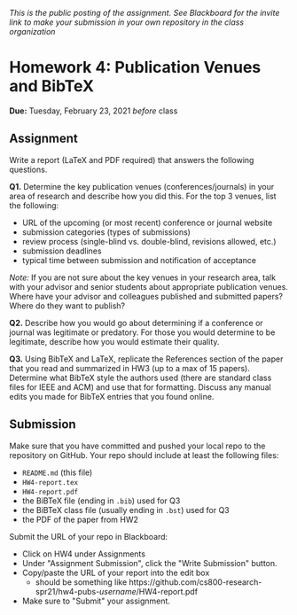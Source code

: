 *This is the public posting of the assignment. See Blackboard for the invite link to make your submission in your own repository in the class organization*

# Homework 4: Publication Venues and BibTeX
 
**Due:** Tuesday, February 23, 2021 *before* class

## Assignment

Write a report (LaTeX and PDF required) that answers the following questions.

**Q1.**  Determine the key publication venues (conferences/journals) in your area of research and describe how you did this.  For the top 3 venues, list the following:
* URL of the upcoming (or most recent) conference or journal website
* submission categories (types of submissions)
* review process (single-blind vs. double-blind, revisions allowed, etc.)
* submission deadlines
* typical time between submission and notification of acceptance 

*Note:* If you are not sure about the key venues in your research area, talk with your advisor and senior students about appropriate publication venues.  Where have your advisor and colleagues published and submitted papers?  Where do they want to publish?

**Q2.** Describe how you would go about determining if a conference or journal was legitimate or predatory. For those you would determine to be legitimate, describe how you would estimate their quality.

**Q3.** Using BibTeX and LaTeX, replicate the References section of the paper that you read and summarized in HW3 (up to a max of 15 papers).  Determine what BibTeX style the authors used (there are standard class files for IEEE and ACM) and use that for formatting.  Discuss any manual edits you made for BibTeX entries that you found online.

## Submission

Make sure that you have committed and pushed your local repo to the repository on GitHub.  Your repo should include at least the following files:
* `README.md` (this file)
* `HW4-report.tex`
* `HW4-report.pdf`
* the BiBTeX file (ending in `.bib`) used for Q3
* the BiBTeX class file (usually ending in `.bst`) used for Q3
* the PDF of the paper from HW2

Submit the URL of your repo in Blackboard:

* Click on HW4 under Assignments
* Under "Assignment Submission", click the "Write Submission" button.
* Copy/paste the URL of your report into the edit box
  * should be something like ht<span>tps://</span>github.com/cs800-research-spr21/hw4-pubs-*username*/HW4-report.pdf
* Make sure to "Submit" your assignment. 
